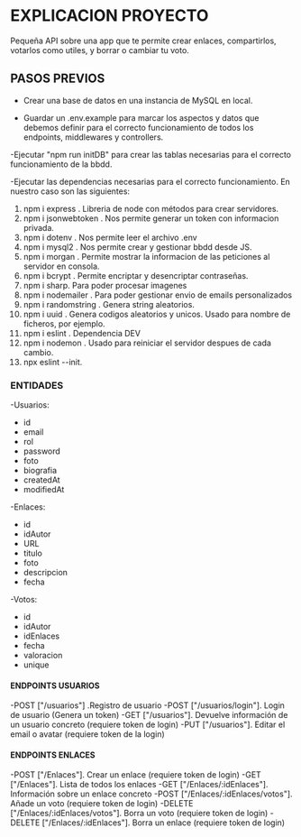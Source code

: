 # EXPLICACION PROYECTO

Pequeña API sobre una app que te permite crear enlaces, compartirlos, votarlos como utiles, y borrar o cambiar tu voto.

## PASOS PREVIOS

- Crear una base de datos en una instancia de MySQL en local.

- Guardar un .env.example para marcar los aspectos y datos que debemos definir para el correcto funcionamiento de todos los endpoints, middlewares y controllers.

-Ejecutar "npm run initDB" para crear las tablas necesarias para el correcto funcionamiento de la bbdd.

-Ejecutar las dependencias necesarias para el correcto funcionamiento. En nuestro caso son las siguientes:

1.  npm i express . Libreria de node con métodos para crear servidores.
2.  npm i jsonwebtoken . Nos permite generar un token con informacion privada.
3.  npm i dotenv . Nos permite leer el archivo .env
4.  npm i mysql2 . Nos permite crear y gestionar bbdd desde JS.
5.  npm i morgan . Permite mostrar la informacion de las peticiones al servidor en consola.
6.  npm i bcrypt . Permite encriptar y desencriptar contraseñas.
7.  npm i sharp. Para poder procesar imagenes
8.  npm i nodemailer . Para poder gestionar envio de emails personalizados
9.  npm i randomstring . Genera string aleatorios.
10. npm i uuid . Genera codigos aleatorios y unicos. Usado para nombre de ficheros, por ejemplo.
11. npm i eslint . Dependencia DEV
12. npm i nodemon . Usado para reiniciar el servidor despues de cada cambio.
13. npx eslint --init.

### ENTIDADES

-Usuarios:

- id
- email
- rol
- password
- foto
- biografia
- createdAt
- modifiedAt

-Enlaces:

- id
- idAutor
- URL
- titulo
- foto
- descripcion
- fecha

-Votos:

- id
- idAutor
- idEnlaces
- fecha
- valoracion
- unique

#### ENDPOINTS USUARIOS

-POST ["/usuarios"] .Registro de usuario
-POST ["/usuarios/login"]. Login de usuario (Genera un token)
-GET ["/usuarios"]. Devuelve información de un usuario concreto (requiere token de login)
-PUT ["/usuarios"]. Editar el email o avatar (requiere token de la login)

#### ENDPOINTS ENLACES

-POST ["/Enlaces"]. Crear un enlace (requiere token de login)
-GET ["/Enlaces"]. Lista de todos los enlaces
-GET ["/Enlaces/:idEnlaces"]. Información sobre un enlace concreto
-POST ["/Enlaces/:idEnlaces/votos"]. Añade un voto (requiere token de login)
-DELETE ["/Enlaces/:idEnlaces/votos"]. Borra un voto (requiere token de login)
-DELETE ["/Enlaces/:idEnlaces"]. Borra un enlace (requiere token de login)
